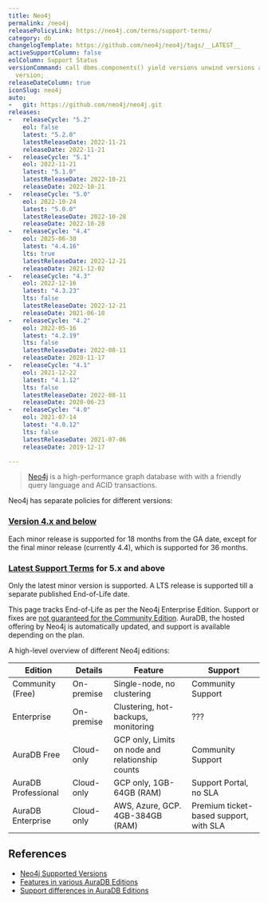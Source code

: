 ```yaml
---
title: Neo4j
permalink: /neo4j
releasePolicyLink: https://neo4j.com/terms/support-terms/
category: db
changelogTemplate: https://github.com/neo4j/neo4j/tags/__LATEST__
activeSupportColumn: false
eolColumn: Support Status
versionCommand: call dbms.components() yield versions unwind versions as version return
  version;
releaseDateColumn: true
iconSlug: neo4j
auto:
-   git: https://github.com/neo4j/neo4j.git
releases:
-   releaseCycle: "5.2"
    eol: false
    latest: "5.2.0"
    latestReleaseDate: 2022-11-21
    releaseDate: 2022-11-21
-   releaseCycle: "5.1"
    eol: 2022-11-21
    latest: "5.1.0"
    latestReleaseDate: 2022-10-21
    releaseDate: 2022-10-21
-   releaseCycle: "5.0"
    eol: 2022-10-24
    latest: "5.0.0"
    latestReleaseDate: 2022-10-28
    releaseDate: 2022-10-28
-   releaseCycle: "4.4"
    eol: 2025-06-30
    latest: "4.4.16"
    lts: true
    latestReleaseDate: 2022-12-21
    releaseDate: 2021-12-02
-   releaseCycle: "4.3"
    eol: 2022-12-16
    latest: "4.3.23"
    lts: false
    latestReleaseDate: 2022-12-21
    releaseDate: 2021-06-10
-   releaseCycle: "4.2"
    eol: 2022-05-16
    latest: "4.2.19"
    lts: false
    latestReleaseDate: 2022-08-11
    releaseDate: 2020-11-17
-   releaseCycle: "4.1"
    eol: 2021-12-22
    latest: "4.1.12"
    lts: false
    latestReleaseDate: 2022-08-11
    releaseDate: 2020-06-23
-   releaseCycle: "4.0"
    eol: 2021-07-14
    latest: "4.0.12"
    lts: false
    latestReleaseDate: 2021-07-06
    releaseDate: 2019-12-17

---
```


> [Neo4j](https://neo4j.com/) is a high-performance graph database with
> with a friendly query language and ACID transactions. 

Neo4j has separate policies for different versions:

### [Version 4.x and below](https://neo4j.com/terms/support-terms-pre-neo4j-5/)

Each minor release is supported for 18 months from the GA date, except for the final minor release (currently 4.4), which is supported for 36 months.

### [Latest Support Terms](https://neo4j.com/terms/support-terms/) for 5.x and above

Only the latest minor version is supported. A LTS release is supported till a separate published End-of-Life date.

This page tracks End-of-Life as per the Neo4j Enterprise Edition. Support or fixes are [not guaranteed for the Community Edition](https://neo4j.com/developer/kb/neo4j-supported-versions/). AuraDB, the hosted offering by Neo4j is automatically updated, and support is available depending on the plan.

A high-level overview of different Neo4j editions:

|        Edition        |    Details   |                       Feature                      |               Support                  |
| --------------------- | ------------ | -------------------------------------------------- | -------------------------------------  |
| Community (Free)      | On-premise   | Single-node, no clustering                         | Community Support                      |
| Enterprise            | On-premise   | Clustering, hot-backups, monitoring                | ???                                    |
| AuraDB Free           | Cloud-only   | GCP only, Limits on node and relationship counts   | Community Support                      |
| AuraDB Professional   | Cloud-only   | GCP only, 1GB-64GB (RAM)                           | Support Portal, no SLA                 |
| AuraDB Enterprise     | Cloud-only   | AWS, Azure, GCP. 4GB-384GB (RAM)                   | Premium ticket-based support, with SLA |

## References

- [Neo4j Supported Versions](https://neo4j.com/developer/kb/neo4j-supported-versions/)
- [Features in various AuraDB Editions](https://neo4j.com/docs/aura/auradb/)
- [Support differences in AuraDB Editions](https://neo4j.com/docs/aura/auradb/support/)
